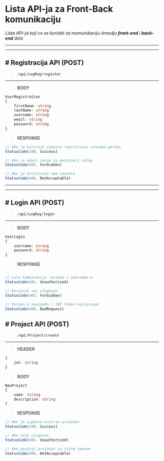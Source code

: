 # Lista API-ja za Front-Back komunikaciju 

*Lista API-ja koji ce se koristiti za momunikaciju izmedju __front-end__ i __back-end__ dela*

---
---

## # Registracija API (POST)
> __`/api/LogReg/register`__
---

> __BODY__

```ts
UserRegistration
{
    firstName: string
    lastName: string
    username: string
    email: string
    password: string
}

```

> __RESPONSE__

```ts
// Ako je korisnik uspesno registrovan vracamo poruku
StatusCode(200, Success)

// Ako je email vezan za postojeci nalog
StatusCode(403, Forbidden)

// Ako je korisnicko ime zauzeto
StatusCode(406, NotAcceptable)
```

---
---

## # Login API (POST)
> __`/api/LogReg/login`__
---

> __BODY__

```ts
UserLogin
{
    username: string
    password: string
}
```

> __RESPONSE__

```ts

// Losa kombinacija lozinke i username-a
StatusCode(401, Unauthorized)

// Korisnik vec ulogovan
StatusCode(403, Forbidden)

// Poruka o neuspehu / JWT Token neispravan
StatusCode(400, BadRequest)

```

## # Project API (POST)
> __`/api/Project/create`__
---

> __HEADER__

```ts
{
    jwt: string
}

```

> __BODY__

```ts
NewProject
{
    name: string
    description: string
}

```

> __RESPONSE__

```ts
// Ako je uspesno kreiran projekat
StatusCode(200, Success)

// Ako nije ulogovan
StatusCode(401, Unauthorized)

// Ako postoji projekat sa istim imenom
StatusCode(406, NotAcceptable)
```

